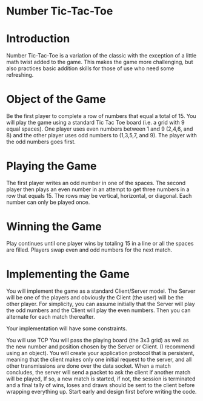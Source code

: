# Number Tic-Tac-Toe #
# Introduction #
Number Tic-Tac-Toe is a variation of the classic with the exception of a little math twist added to the game. This makes the game more challenging, but also practices basic addition skills for those of use who need some refreshing.

# Object of the Game #
Be the first player to complete a row of numbers that equal a total of 15. You will play the game using a standard Tic Tac Toe board  (i.e. a grid with 9 equal spaces). One player uses even numbers between 1 and 9 (2,4,6, and 8) and the other player uses odd numbers to (1,3,5,7, and 9). The player with the odd numbers goes first.

# Playing the Game #
The first player writes an odd number in one of the spaces. The second player then plays an even number in an attempt to get three numbers in a row that equals 15. The rows may be vertical, horizontal, or diagonal. Each number can only be played once.

# Winning the Game #
Play continues until one player wins by totaling 15 in a line or all the spaces are filled.  Players swap even and odd numbers for the next match.

# Implementing the Game #
You will implement the game as a standard Client/Server model. The Server will be one of the players and obviously the Client (the user) will be the other player. For simplicity, you can assume initially that the Server will play the odd numbers and the Client will play the even numbers. Then you can alternate for each match thereafter.

Your implementation will have some constraints.

You will use TCP
You will pass the playing board (the 3x3 grid) as well as the new number and position chosen by the Server or Client. (I recommend using an object).
You will create your application protocol that is persistent, meaning that the client makes only one initial request to the server, and all other transmissions are done over the data socket. When a match concludes, the server will send a packet to ask the client if another match will be played, If so, a new match is started, if not, the session is terminated and a final tally of wins, loses and draws should be sent to the client before wrapping everything up.
Start early and design first before writing the code.
